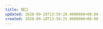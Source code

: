 ```yaml
---
title: 端口
updated: 2020-09-18T13:59:28.0000000+08:00
created: 2020-09-18T13:59:25.0000000+08:00
---
```



